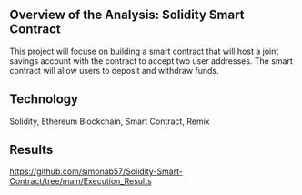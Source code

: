 ## Overview of the Analysis: Solidity Smart Contract
This project will focuse on building a smart contract that will host a joint savings account with the contract to accept two user addresses. The smart contract will allow users to deposit and withdraw funds. 

## Technology
Solidity, Ethereum Blockchain, Smart Contract, Remix

## Results
https://github.com/simonab57/Solidity-Smart-Contract/tree/main/Execution_Results
